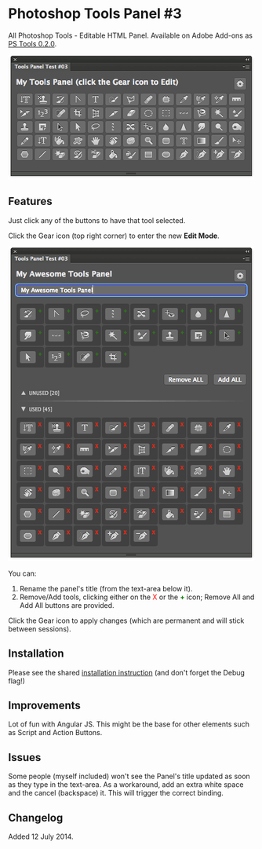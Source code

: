 Photoshop Tools Panel #3
========================

All Photoshop Tools - Editable HTML Panel.
Available on Adobe Add-ons as [PS Tools 0.2.0](https://creative.adobe.com/addons/products/2603).

![screenshot](img/screenshot.png)

## Features
Just click any of the buttons to have that tool selected.


Click the Gear icon (top right corner) to enter the new **Edit Mode**.

![screenshot](img/edit-mode.png)

You can:

1. Rename the panel's title (from the text-area below it).
2. Remove/Add tools, clicking either on the <span style="color:red">X</span> or the <span style="color:green; font-weight: bold">+</span> icon; Remove All and Add All buttons are provided.

Click the Gear icon to apply changes (which are permanent and will stick between sessions).

## Installation
Please see the shared [installation instruction](../../README.md#installation) (and don't forget the Debug flag!)

## Improvements
Lot of fun with Angular JS. This might be the base for other elements such as Script and Action Buttons.

## Issues
Some people (myself included) won't see the Panel's title updated as soon as they type in the text-area. As a workaround, add an extra white space and the cancel (backspace) it. This will trigger the correct binding.

## Changelog
Added 12 July 2014.